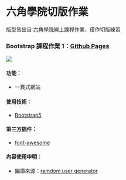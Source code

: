 # 六角學院切版作業
版型皆出自 [六角學院](https://www.hexschool.com/)線上課程作業，僅作切版練習
### Bootstrap 課程作業 1：[Github Pages](https://joyun25.github.io/hex-bootstrap-blog/)
![](https://i.imgur.com/hbgEjit.png)
#### 功能：
- 一頁式網站
#### 使用技術：
- [Bootstrap5](https://getbootstrap.com/docs/5.0/getting-started/introduction/)
#### 第三方插件：
- [font-awesome](https://fontawesome.com/)
#### 內容使用申明：
- 圖庫來源：[ramdom user generator](https://randomuser.me/)
